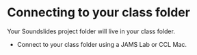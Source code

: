 # Connecting to your class folder

Your Soundslides project folder will live in your class folder.

* Connect to your class folder using a JAMS Lab or CCL Mac.
